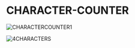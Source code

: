 # CHARACTER-COUNTER

![CHARACTERCOUNTER1](https://github.com/anferebu/CHARACTER-COUNTER/blob/master/10characters.jpg)

![4CHARACTERS](https://github.com/anferebu/CHARACTER-COUNTER/blob/master/4characters.jpg)
